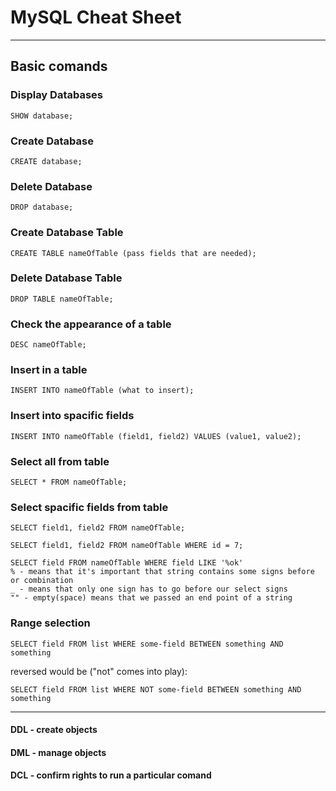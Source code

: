 # MySQL Cheat Sheet
--------------------

## Basic comands

### Display Databases
```
SHOW database;
```

### Create Database
```
CREATE database;
```

### Delete Database
```
DROP database;
```

### Create Database Table
```
CREATE TABLE nameOfTable (pass fields that are needed);
```

### Delete Database Table
```
DROP TABLE nameOfTable;
```

### Check the appearance of a table
```
DESC nameOfTable;
```

### Insert in a table
```
INSERT INTO nameOfTable (what to insert);
```

### Insert into spacific fields
```
INSERT INTO nameOfTable (field1, field2) VALUES (value1, value2);
```

### Select all from table
```
SELECT * FROM nameOfTable;
```

### Select spacific fields from table
```
SELECT field1, field2 FROM nameOfTable;
```
```
SELECT field1, field2 FROM nameOfTable WHERE id = 7;
```
```
SELECT field FROM nameOfTable WHERE field LIKE '%ok'
% - means that it's important that string contains some signs before or combination
_ - means that only one sign has to go before our select signs
"" - empty(space) means that we passed an end point of a string
```

### Range selection
```
SELECT field FROM list WHERE some-field BETWEEN something AND something
```
reversed would be ("not" comes into play):
```
SELECT field FROM list WHERE NOT some-field BETWEEN something AND something
```
-------
#### DDL - create objects
#### DML - manage objects
#### DCL - confirm rights to run a particular comand
